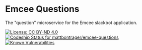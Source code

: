 # Emcee Questions
The "question" microservice for the Emcee slackbot application.

[![License: CC BY-ND 4.0](https://img.shields.io/badge/License-CC%20BY--ND%204.0-lightgrey.svg)](https://creativecommons.org/licenses/by-nd/4.0/)
[ ![Codeship Status for mattbontrager/emcee-questions](https://app.codeship.com/projects/08668ff0-fa44-0135-dd89-1ef0b58e2476/status?branch=master)](https://app.codeship.com/projects/278780)
[![Known Vulnerabilities](https://snyk.io/test/github/mattbontrager/emcee-questions/badge.svg)](https://snyk.io/test/github/mattbontrager/emcee-questions)
